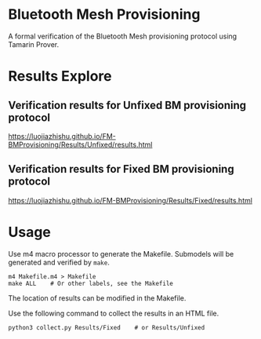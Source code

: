 # Bluetooth Mesh Provisioning
A formal verification of the Bluetooth Mesh provisioning protocol using Tamarin Prover.

# Results Explore

## Verification results for Unfixed BM provisioning protocol
https://luojiazhishu.github.io/FM-BMProvisioning/Results/Unfixed/results.html

## Verification results for Fixed BM provisioning protocol
https://luojiazhishu.github.io/FM-BMProvisioning/Results/Fixed/results.html


# Usage
Use m4 macro processor to generate the Makefile.
Submodels will be generated and verified by `make`.
```
m4 Makefile.m4 > Makefile
make ALL    # Or other labels, see the Makefile
```
The location of results can be modified in the Makefile.

Use the following command to collect the results in an HTML file.
```
python3 collect.py Results/Fixed    # or Results/Unfixed
```
